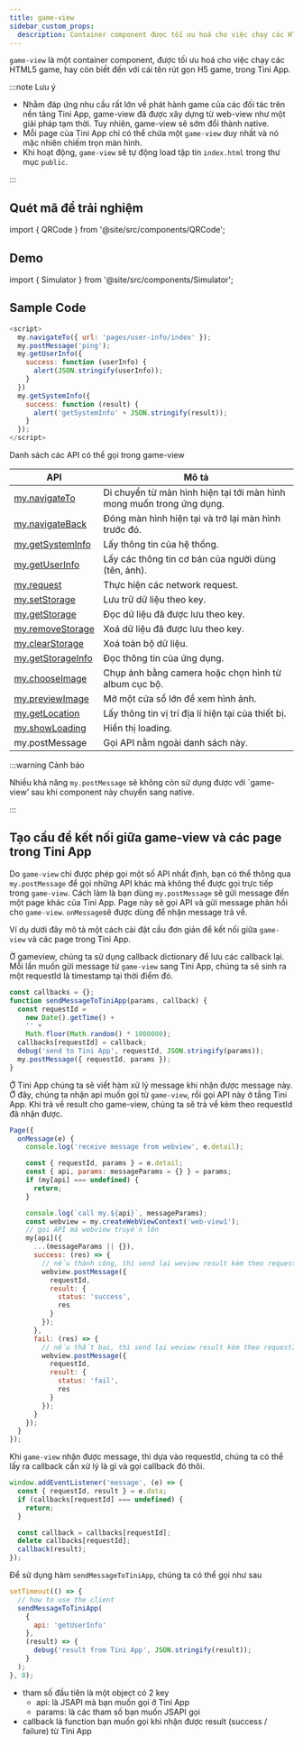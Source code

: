 ```yaml
---
title: game-view
sidebar_custom_props:
  description: Container component được tối ưu hoá cho việc chạy các HTML5 game
---
```


`game-view` là một container component, được tối ưu hoá cho việc chạy các HTML5 game, hay còn biết đến với cái tên rút gọn H5 game, trong Tini App.

:::note Lưu ý

- Nhằm đáp ứng nhu cầu rất lớn về phát hành game của các đối tác trên nền tảng Tini App, game-view đã được xây dựng từ web-view như một giải pháp tạm thời. Tuy nhiên, game-view sẽ sớm đổi thành native.
- Mỗi page của Tini App chỉ có thể chứa một `game-view` duy nhất và nó mặc nhiên chiếm trọn màn hình.
- Khi hoạt động, `game-view` sẽ tự động load tập tin `index.html` trong thư mục `public`.

:::

## Quét mã để trải nghiệm

import { QRCode } from '@site/src/components/QRCode';

<QRCode page="pages/component/basic/game-view/index" />

## Demo

import { Simulator } from '@site/src/components/Simulator';

<Simulator page="pages/component/basic/game-view/index" />

## Sample Code

```js
<script>
  my.navigateTo({ url: 'pages/user-info/index' });
  my.postMessage('ping');
  my.getUserInfo({
    success: function (userInfo) {
      alert(JSON.stringify(userInfo));
    }
  })
  my.getSystemInfo({
    success: function (result) {
      alert('getSystemInfo' + JSON.stringify(result));
    }
  });
</script>
```

Danh sách các API có thể gọi trong game-view

| API                                                     | Mô tả                                                                 |
| ------------------------------------------------------- | --------------------------------------------------------------------- |
| [my.navigateTo](/docs/api/ui/route/navigate-to)         | Di chuyển từ màn hình hiện tại tới màn hình mong muốn trong ứng dụng. |
| [my.navigateBack](/docs/api/ui/route/navigate-back)     | Đóng màn hình hiện tại và trở lại màn hình trước đó.                  |
| [my.getSystemInfo](/docs/api/device/get-system-info)    | Lấy thông tin của hệ thống.                                           |
| [my.getUserInfo](/docs/api/open/get-user-info)          | Lấy các thông tin cơ bản của người dùng (tên, ảnh).                   |
| [my.request](/docs/api/network/request)                 | Thực hiện các network request.                                        |
| [my.setStorage](/docs/api/storage/set-storage)          | Lưu trữ dữ liệu theo key.                                             |
| [my.getStorage](/docs/api/storage/get-storage)          | Đọc dữ liệu đã được lưu theo key.                                     |
| [my.removeStorage](/docs/api/storage/remove-storage)    | Xoá dữ liệu đã được lưu theo key.                                     |
| [my.clearStorage](/docs/api/storage/clear-storage)      | Xoá toàn bộ dữ liệu.                                                  |
| [my.getStorageInfo](/docs/api/storage/get-storage-info) | Đọc thông tin của ứng dụng.                                           |
| [my.chooseImage](/docs/api/media/image/choose-image)    | Chụp ảnh bằng camera hoặc chọn hình từ album cục bộ.                  |
| [my.previewImage](/docs/api/media/image/preview-image)  | Mở một cửa sổ lớn để xem hình ảnh.                                    |
| [my.getLocation](/docs/api/geo/location/get-location)   | Lấy thông tin vị trí địa lí hiện tại của thiết bị.                    |
| [my.showLoading](/docs/api/ui/feedback/show-loading)    | Hiển thị loading.                                                     |
| my.postMessage                                          | Gọi API nằm ngoài danh sách này.                                      |

:::warning Cảnh báo

Nhiều khả năng `my.postMessage` sẽ không còn sử dụng được với `game-view’ sau khi component này chuyển sang native.

:::

## Tạo cầu để kết nối giữa game-view và các page trong Tini App

Do `game-view` chỉ được phép gọi một số API nhất định, bạn có thể thông qua `my.postMessage` để gọi những API khác mà không thể được gọi trực tiếp trong `game-view`. Cách làm là bạn dùng `my.postMessage` sẽ gửi message đến một page khác của Tini App. Page này sẽ gọi API và gửi message phản hồi cho `game-view`. `onMessage`sẽ được dùng để nhận message trả về.

Ví dụ dưới đây mô tả một cách cài đặt cầu đơn giản để kết nối giữa `game-view` và các page trong Tini App.

Ở gameview, chúng ta sử dụng callback dictionary để lưu các callback lại. Mỗi lần muốn gửi message từ `game-view` sang Tini App, chúng ta sẽ sinh ra một requestId là timestamp tại thời điểm đó.

```js
const callbacks = {};
function sendMessageToTiniApp(params, callback) {
  const requestId =
    new Date().getTime() +
    '' +
    Math.floor(Math.random() * 1000000);
  callbacks[requestId] = callback;
  debug('send to Tini App', requestId, JSON.stringify(params));
  my.postMessage({ requestId, params });
}
```

Ở Tini App chúng ta sẽ viết hàm xử lý message khi nhận được message này. Ở đây, chúng ta nhận api muốn gọi từ `game-view`, rồi gọi API này ở tầng Tini App. Khi trả về result cho game-view, chúng ta sẽ trả về kèm theo requestId đã nhận được.

```js title=src/pages/webview-postmessage/index.js
Page({
  onMessage(e) {
    console.log('receive message from webview', e.detail);

    const { requestId, params } = e.detail;
    const { api, params: messageParams = {} } = params;
    if (my[api] === undefined) {
      return;
    }

    console.log(`call my.${api}`, messageParams);
    const webview = my.createWebViewContext('web-view1');
    // gọi API mà webview truyền lên
    my[api]({
      ...(messageParams || {}),
      success: (res) => {
        // nếu thành công, thì send lại weview result kèm theo requestId
        webview.postMessage({
          requestId,
          result: {
            status: 'success',
            res
          }
        });
      },
      fail: (res) => {
        // nếu thất bại, thì send lại weview result kèm theo requestId
        webview.postMessage({
          requestId,
          result: {
            status: 'fail',
            res
          }
        });
      }
    });
  }
});
```

Khi `game-view` nhận được message, thì dựa vào requestId, chúng ta có thể lấy ra callback cần xử lý là gì và gọi callback đó thôi.

```js titel=title=src/public/webview/index.html
window.addEventListener('message', (e) => {
  const { requestId, result } = e.data;
  if (callbacks[requestId] === undefined) {
    return;
  }

  const callback = callbacks[requestId];
  delete callbacks[requestId];
  callback(result);
});
```

Để sử dụng hàm `sendMessageToTiniApp`, chúng ta có thể gọi như sau

```js title=src/public/webview/index.html
setTimeout(() => {
  // how to use the client
  sendMessageToTiniApp(
    {
      api: 'getUserInfo'
    },
    (result) => {
      debug('result from Tini App', JSON.stringify(result));
    }
  );
}, 0);
```

- tham số đầu tiên là một object có 2 key
  - api: là JSAPI mà bạn muốn gọi ở Tini App
  - params: là các tham số bạn muốn JSAPI gọi
- callback là function bạn muốn gọi khi nhận được result (success / failure) từ Tini App
